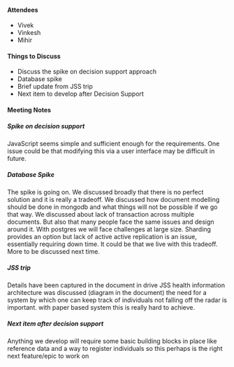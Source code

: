 #### Attendees
* Vivek
* Vinkesh
* Mihir


#### Things to Discuss
* Discuss the spike on decision support approach
* Database spike
* Brief update from JSS trip
* Next item to develop after Decision Support

#### Meeting Notes
##### Spike on decision support
JavaScript seems simple and sufficient enough for the requirements. One issue could be that modifying this via a user interface may be difficult in future.

##### Database Spike
The spike is going on. We discussed broadly that there is no perfect solution and it is really a tradeoff.
We discussed how document modelling should be done in mongodb and what things will not be possible if we go that way.
We discussed about lack of transaction across multiple documents. But also that many people face the same issues and design around it.
With postgres we will face challenges at large size. Sharding provides an option but lack of active active replication is an issue, essentially requiring down time. It could be that we live with this tradeoff.
More to be discussed next time.

##### JSS trip
Details have been captured in the document in drive
JSS health information architecture was discussed (diagram in the document)
the need for a system by which one can keep track of individuals not falling off the radar is important. with paper based system this is really hard to achieve.

##### Next item after decision support
Anything we develop will require some basic building blocks in place like reference data and a way to register individuals
so this perhaps is the right next feature/epic to work on
